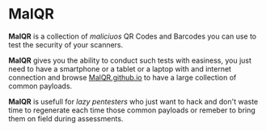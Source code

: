 # MalQR

**MalQR** is a collection of *maliciuos* QR Codes and Barcodes you can use to test the security of your scanners.

**MalQR** gives you the ability to conduct such tests with easiness, you just need to have a smartphone or a tablet or a laptop with and internet connection and browse [MalQR.github.io](https://malqr.github.io "MalQR") to have a large collection of common payloads.

**MalQR** is usefull for *lazy pentesters* who just want to hack and don't waste time to regenerate each time those common payloads or remeber to bring them on field during assessments.
